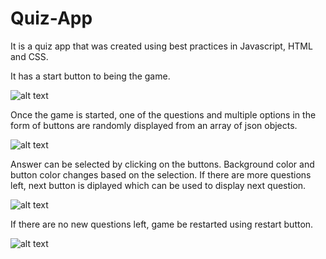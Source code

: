 # Quiz-App

It is a quiz app that was created using best practices in Javascript, HTML and CSS.

It has a start button to being the game.

![alt text](https://github.com/ritesh1869/Quiz-App/blob/master/images/Screen%20Shot%202020-04-27%20at%203.16.02%20PM.png)

Once the game is started, one of the  questions and multiple options in the form of buttons are randomly displayed from an array of json objects.

![alt text](https://github.com/ritesh1869/Quiz-App/blob/master/images/Screen%20Shot%202020-04-27%20at%203.38.07%20PM.png)

Answer can be selected by clicking on the  buttons. Background color and button color changes based on the selection.
If there are more questions left, next button is diplayed which can be used to display next question.

![alt text](https://github.com/ritesh1869/Quiz-App/blob/master/images/Screen%20Shot%202020-04-27%20at%203.41.51%20PM.png)

If there are no new questions left, game be restarted using restart button.

![alt text](https://github.com/ritesh1869/Quiz-App/blob/master/images/Screen%20Shot%202020-04-27%20at%203.38.10%20PM.png)
